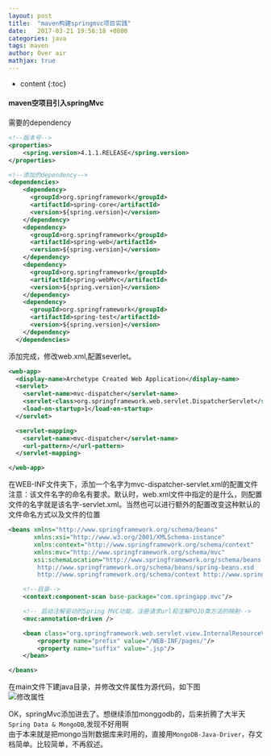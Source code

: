 ```yaml
---
layout: post
title:  "maven构建springmvc项目实践"
date:   2017-03-21 19:58:18 +0800
categories: java
tags: maven
author: Over air
mathjax: true
---
```

* content
{:toc}

#### maven空项目引入springMvc
需要的dependency
```xml
<!--版本号-->
<properties>
    <spring.version>4.1.1.RELEASE</spring.version>
</properties>

<!--添加的dependency-->
<dependencies>
    <dependency>
      <groupId>org.springframework</groupId>
      <artifactId>spring-core</artifactId>
      <version>${spring.version}</version>
    </dependency>
    <dependency>
      <groupId>org.springframework</groupId>
      <artifactId>spring-web</artifactId>
      <version>${spring.version}</version>
    </dependency>
    <dependency>
      <groupId>org.springframework</groupId>
      <artifactId>spring-webMvc</artifactId>
      <version>${spring.version}</version>
    </dependency>
    <dependency>
      <groupId>org.springframework</groupId>
      <artifactId>spring-test</artifactId>
      <version>${spring.version}</version>
    </dependency>
  </dependencies>

```
添加完成，修改web.xml,配置severlet。
```xml
<web-app>
  <display-name>Archetype Created Web Application</display-name>
  <servlet>
    <servlet-name>mvc-dispatcher</servlet-name>
    <servlet-class>org.springframework.web.servlet.DispatcherServlet</servlet-class>
    <load-on-startup>1</load-on-startup>
  </servlet>

  <servlet-mapping>
    <servlet-name>mvc-dispatcher</servlet-name>
    <url-pattern>/</url-pattern>
  </servlet-mapping>

</web-app>

```
在WEB-INF文件夹下，添加一个名字为mvc-dispatcher-servlet.xml的配置文件 <br/>
注意：该文件名字的命名有要求。默认时，web.xml文件中指定的是什么，则配置文件的名字就是该名字-servlet.xml。当然也可以进行额外的配置改变这种默认的文件命名方式以及文件的位置
```xml
<beans xmlns="http://www.springframework.org/schema/beans"
       xmlns:xsi="http://www.w3.org/2001/XMLSchema-instance"
       xmlns:context="http://www.springframework.org/schema/context"
       xmlns:mvc="http://www.springframework.org/schema/mvc"
       xsi:schemaLocation="http://www.springframework.org/schema/beans
        http://www.springframework.org/schema/beans/spring-beans.xsd
        http://www.springframework.org/schema/context http://www.springframework.org/schema/context/spring-context.xsd http://www.springframework.org/schema/mvc http://www.springframework.org/schema/mvc/spring-mvc.xsd">

    <!--目录-->
    <context:component-scan base-package="com.springapp.mvc"/>

    <!-- 启动注解驱动的Spring MVC功能，注册请求url和注解POJO类方法的映射-->
    <mvc:annotation-driven />

    <bean class="org.springframework.web.servlet.view.InternalResourceViewResolver">
        <property name="prefix" value="/WEB-INF/pages/"/>
        <property name="suffix" value=".jsp"/>
    </bean>

</beans>
```
在main文件下建java目录，并修改文件属性为源代码，如下图 <br/>
![修改属性](http://gitpages-1251551899.picgz.myqcloud.com/5-12-3.png)

OK，springMvc添加进去了。想继续添加monggodb的，后来折腾了大半天`Spring Data & MongoDB`,发现不好用啊 <br>
由于本来就是把mongo当附数据库来时用的，直接用`MongoDB-Java-Driver`，存文档简单。比较简单，不再叙述。

